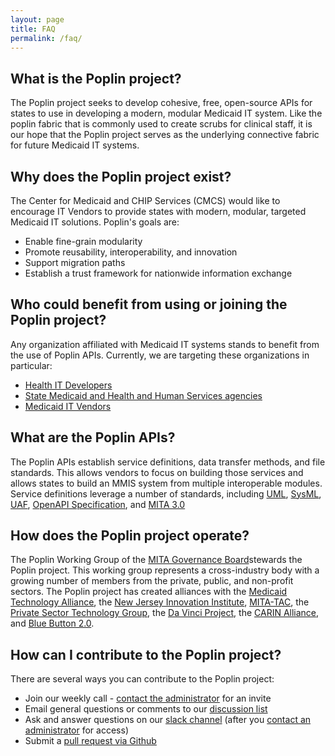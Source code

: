 ```yaml
---
layout: page
title: FAQ
permalink: /faq/
---
```


## What is the Poplin project?
The Poplin project seeks to develop cohesive, free, open-source APIs for states to use in developing a modern, modular Medicaid IT system.  Like the poplin fabric that is commonly used to create scrubs for clinical staff, it is our hope that the Poplin project serves as the underlying connective fabric for future Medicaid IT systems.

## Why does the Poplin project exist?
The Center for Medicaid and CHIP Services (CMCS) would like to encourage IT Vendors to provide states with modern, modular, targeted Medicaid IT solutions.  Poplin's goals are:

- Enable fine-grain modularity
- Promote reusability, interoperability, and innovation
- Support migration paths
- Establish a trust framework for nationwide information exchange


## Who could benefit from using or joining the Poplin project?
Any organization affiliated with Medicaid IT systems stands to benefit from the use of Poplin APIs. Currently, we are targeting these organizations in particular:

- [Health IT Developers](/developers)
- [State Medicaid and Health and Human Services agencies](/states)
- [Medicaid IT Vendors](/vendors)

## What are the Poplin APIs?
The Poplin APIs establish service definitions, data transfer methods, and file standards.  This allows vendors to focus on building those services and allows states to build an MMIS system from multiple interoperable modules.  Service definitions leverage a number of standards, including [UML](http://www.omg.org/spec/UML/), [SysML](http://www.omg.org/spec/SysML/), [UAF](http://www.omg.org/spec/UAF/), [OpenAPI Specification](https://github.com/OAI/OpenAPI-Specification), and [MITA 3.0](https://www.medicaid.gov/medicaid/data-and-systems/mita/mita-30/index.html)

## How does the Poplin project operate?
The Poplin Working Group of the [MITA Governance Board](https://www.medicaid.gov/medicaid/data-and-systems/mita/governance/index.html)stewards the Poplin project. This working group represents a cross-industry body with a growing number of members from the private, public, and non-profit sectors. The Poplin project has created alliances with the 
[Medicaid Technology Alliance](http://www.medicaidtechalliance.com/), the [New Jersey Innovation Institute](http://njii.com/), [MITA-TAC](https://mitatacpoc.org/), the [Private Sector Technology Group](https://www.pstg.org/), the [Da Vinci Project](http://www.hl7.org/about/davinci/index.cfm), the [CARIN Alliance](https://carinalliance.com/), and [Blue Button 2.0](https://bluebutton.cms.gov/).

## How can I contribute to the Poplin project?
There are several ways you can contribute to the Poplin project:

- Join our weekly call - [contact the administrator](mailto:team@projectpoplin.org?Subject=Join%20Weekly%20Poplin%20Call) for an invite
- Email general questions or comments to our [discussion list](mailto:info@projectpoplin.org)
- Ask and answer questions on our [slack channel](https://mita-rawg.slack.com/) (after you [contact an administrator](mailto:team@projectpoplin.org?Subject=Slack%20Access%20for%20Poplin) for access)
- Submit a [pull request via Github](https://github.com/MITA-Governance-Board/Poplin/pulls)
